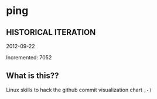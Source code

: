 # ping

## HISTORICAL ITERATION
2012-09-22

Incremented: 7052

## What is this?? 
Linux skills to hack the github commit visualization chart `;-)`
